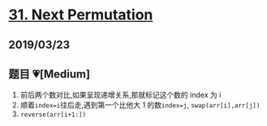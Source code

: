 # [31. Next Permutation](https://leetcode.com/problems/next-permutation/)

## 2019/03/23

## 题目 💗[Medium]

1. 前后两个数对比,如果呈现递增关系,那就标记这个数的 index 为 i
2. 顺着`index=i`往后走,遇到第一个比他大 1 的数`index=j`, `swap(arr[i],arr[j])`
3. `reverse(arr[i+1:])`
